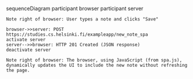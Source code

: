 sequenceDiagram
    participant browser
    participant server

    Note right of browser: User types a note and clicks "Save"

    browser->>server: POST https://studies.cs.helsinki.fi/exampleapp/new_note_spa
    activate server
    server-->>browser: HTTP 201 Created (JSON response)
    deactivate server  

    Note right of browser: The browser, using JavaScript (from spa.js), dynamically updates the UI to include the new note without refreshing the page.